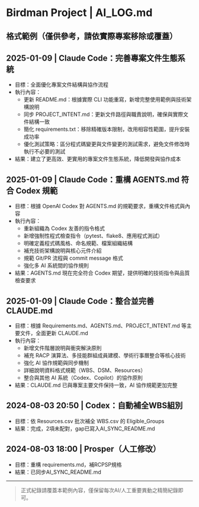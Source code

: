 <!-- AI/人工自動任務與重大異動/bug/決策日誌，回溯必查。 -->

# Birdman Project | AI_LOG.md

## 格式範例（僅供參考，請依實際專案移除或覆蓋）

## 2025-01-09 | Claude Code：完善專案文件生態系統
- 目標：全面優化專案文件結構與協作流程
- 執行內容：
  - 更新 README.md：根據實際 CLI 功能重寫，新增完整使用範例與技術架構說明
  - 同步 PROJECT_INTENT.md：更新文件路徑與職責說明，確保與實際文件結構一致
  - 簡化 requirements.txt：移除精確版本限制，改用相容性範圍，提升安裝成功率
  - 優化測試策略：區分程式碼變更與文件變更的測試需求，避免文件修改時執行不必要的測試
- 結果：建立了更高效、更實用的專案文件生態系統，降低開發與協作成本

## 2025-01-09 | Claude Code：重構 AGENTS.md 符合 Codex 規範
- 目標：根據 OpenAI Codex 對 AGENTS.md 的規範要求，重構文件格式與內容
- 執行內容：
  - 重新組織為 Codex 友善的指令格式
  - 新增強制性程式檢查指令（pytest、flake8、應用程式測試）
  - 明確定義程式碼風格、命名規範、檔案組織結構
  - 補充技術架構說明與核心元件介紹
  - 規範 Git/PR 流程與 commit message 格式
  - 強化多 AI 系統間的協作規則
- 結果：AGENTS.md 現在完全符合 Codex 期望，提供明確的技術指令與品質檢查要求

## 2025-01-09 | Claude Code：整合並完善 CLAUDE.md
- 目標：根據 Requirements.md、AGENTS.md、PROJECT_INTENT.md 等主要文件，全面更新 CLAUDE.md
- 執行內容：
  - 新增文件階層說明與衝突解決原則
  - 補充 RACP 演算法、多技能群組成員建模、學術行事曆整合等核心技術
  - 強化 AI 協作規範與同步機制
  - 詳細說明資料格式規範（WBS、DSM、Resources）
  - 整合與其他 AI 系統（Codex、Copilot）的協作原則
- 結果：CLAUDE.md 已與專案主要文件保持一致，AI 協作規範更加完整

## 2024-08-03 20:50 | Codex：自動補全WBS組別
- 目標：依 Resources.csv 批次補全 WBS.csv 的 Eligible_Groups
- 結果：完成，2項未配對，gap已寫入AI_SYNC_README.md

## 2024-08-03 18:00 | Prosper（人工修改）
- 目標：重構 requirements.md，補RCPSP規格
- 結果：已同步AI_SYNC_README.md

---

> 正式紀錄請覆蓋本範例內容，僅保留每次AI/人工重要異動之精簡紀錄即可。

